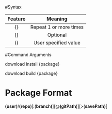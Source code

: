 #Syntax

|Feature|Meaning|
|:----:|:----:|
|{}|Repeat 1 or more times|
|[]|Optional|
|()|User specified value|

#Command Arguments

download install {package}

download build {package}

# Package Format

**(user)**/**(repo)**[:**(branch)**][@**(gitPath)**][>**(savePath)**]
